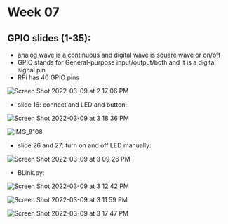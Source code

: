 
# Week 07




## GPIO slides (1-35):
- analog wave is a continuous and digital wave is square wave or on/off
- GPIO stands for General-purpose input/output/both and it is a digital signal pin
- RPi has 40 GPIO pins

![Screen Shot 2022-03-09 at 2 17 06 PM](https://user-images.githubusercontent.com/70282901/157515332-b3b25126-0e26-478d-be42-96968ba27954.png)

- slide 16: connect and LED and button:


![Screen Shot 2022-03-09 at 3 18 36 PM](https://user-images.githubusercontent.com/70282901/157528123-a5866285-2803-4adb-8104-dac10ca03924.png)

![IMG_9108](https://user-images.githubusercontent.com/70282901/157580514-94f0b564-70f3-47a5-8608-ed804be48fce.jpg)

- slide 26 and 27: turn on and off LED manually:

![Screen Shot 2022-03-09 at 3 09 26 PM](https://user-images.githubusercontent.com/70282901/157525439-6dc912b3-1408-4a02-bec4-6e0cbeb67c3d.png)

- BLink.py:


![Screen Shot 2022-03-09 at 3 12 42 PM](https://user-images.githubusercontent.com/70282901/157527796-d6ec48df-d548-44a0-ae31-373a556b3040.png)

![Screen Shot 2022-03-09 at 3 11 59 PM](https://user-images.githubusercontent.com/70282901/157527798-b596c905-06b3-45ed-b568-a4374c2c9dca.png)

![Screen Shot 2022-03-09 at 3 17 47 PM](https://user-images.githubusercontent.com/70282901/157527801-b57393ba-6e04-4040-816c-217276a6ef2a.png)

